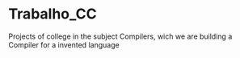 # Trabalho_CC
Projects of college in the subject Compilers, wich we are building a Compiler for a invented language
